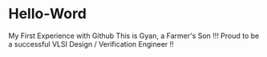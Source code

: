 # Hello-Word
My First Experience with Github
This is Gyan, a Farmer's Son !!! Proud to be a successful VLSI Design / Verification Engineer !!
